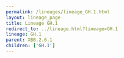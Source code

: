 ```yaml
---
permalink: /lineages/lineage_GH.1.html
layout: lineage_page
title: Lineage GH.1
redirect_to: ../lineage.html?lineage=GH.1
lineage: GH.1
parent: XBB.2.6.1
children: ['GH.1']
---
```


